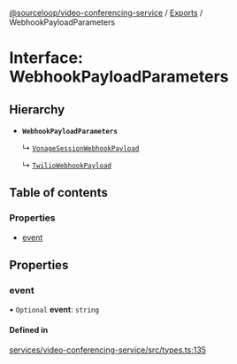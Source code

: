 [@sourceloop/video-conferencing-service](../README.md) / [Exports](../modules.md) / WebhookPayloadParameters

# Interface: WebhookPayloadParameters

## Hierarchy

- **`WebhookPayloadParameters`**

  ↳ [`VonageSessionWebhookPayload`](VonageSessionWebhookPayload.md)

  ↳ [`TwilioWebhookPayload`](TwilioWebhookPayload.md)

## Table of contents

### Properties

- [event](WebhookPayloadParameters.md#event)

## Properties

### event

• `Optional` **event**: `string`

#### Defined in

[services/video-conferencing-service/src/types.ts:135](https://github.com/sourcefuse/loopback4-microservice-catalog/blob/93a7f917/services/video-conferencing-service/src/types.ts#L135)
